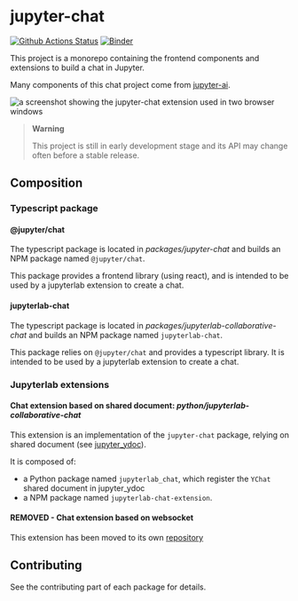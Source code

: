 # jupyter-chat

[![Github Actions Status](https://github.com/jupyterlab/jupyter-chat/workflows/Build/badge.svg)](https://github.com/jupyterlab/jupyter-chat/actions/workflows/build.yml)
[![Binder](https://mybinder.org/badge_logo.svg)](https://mybinder.org/v2/gh/jupyterlab/jupyter-chat/main?urlpath=lab)

This project is a monorepo containing the frontend components and extensions to build
a chat in Jupyter.

Many components of this chat project come from [jupyter-ai](https://github.com/jupyterlab/jupyter-ai).

![a screenshot showing the jupyter-chat extension used in two browser windows](https://github.com/jupyterlab/jupyter-chat/assets/591645/5dac0b00-43ed-4458-ab67-18207644b92b)

> **Warning**
>
> This project is still in early development stage and its API may change often before
a stable release.

## Composition

### Typescript package

#### @jupyter/chat

The typescript package is located in *packages/jupyter-chat* and builds an NPM
package named `@jupyter/chat`.

This package provides a frontend library (using react), and is intended to be
used by a jupyterlab extension to create a chat.

#### jupyterlab-chat

The typescript package is located in *packages/jupyterlab-collaborative-chat* and
builds an NPM package named `jupyterlab-chat`.

This package relies on `@jupyter/chat` and provides a typescript library.
It is intended to be used by a jupyterlab extension to create a chat.

### Jupyterlab extensions

#### Chat extension based on shared document: *python/jupyterlab-collaborative-chat*

This extension is an implementation of the `jupyter-chat` package, relying
on shared document (see [jupyter_ydoc](https://github.com/jupyter-server/jupyter_ydoc)).

It is composed of:

- a Python package named `jupyterlab_chat`, which register
  the `YChat` shared document in jupyter_ydoc
- a NPM package named `jupyterlab-chat-extension`.

#### REMOVED - Chat extension based on websocket

This extension has been moved to its own [repository](https://github.com/brichet/jupyterlab-ws-chat)

## Contributing

See the contributing part of each package for details.
